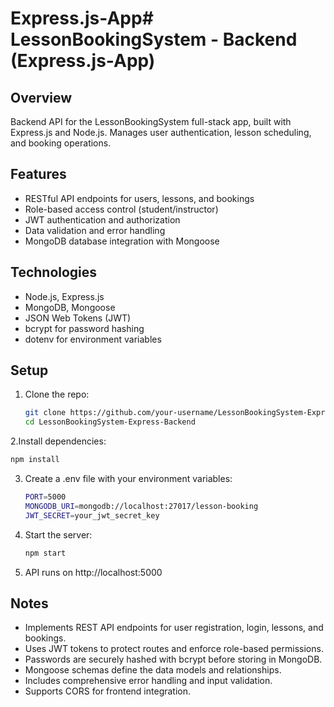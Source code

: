 # Express.js-App# LessonBookingSystem - Backend (Express.js-App)

## Overview
Backend API for the LessonBookingSystem full-stack app, built with Express.js and Node.js. Manages user authentication, lesson scheduling, and booking operations.

## Features
- RESTful API endpoints for users, lessons, and bookings
- Role-based access control (student/instructor)
- JWT authentication and authorization
- Data validation and error handling
- MongoDB database integration with Mongoose

## Technologies
- Node.js, Express.js
- MongoDB, Mongoose
- JSON Web Tokens (JWT)
- bcrypt for password hashing
- dotenv for environment variables

## Setup
1. Clone the repo:
   ```bash
   git clone https://github.com/your-username/LessonBookingSystem-Express-Backend.git
   cd LessonBookingSystem-Express-Backend
   ```
2.Install dependencies:
   ```bash
   npm install
   ```
3. Create a .env file with your environment variables:
   ```bash
   PORT=5000
   MONGODB_URI=mongodb://localhost:27017/lesson-booking
   JWT_SECRET=your_jwt_secret_key
   ```
4. Start the server:
      ```bash
   npm start
   ```
5. API runs on http://localhost:5000

## Notes
- Implements REST API endpoints for user registration, login, lessons, and bookings.  
- Uses JWT tokens to protect routes and enforce role-based permissions.  
- Passwords are securely hashed with bcrypt before storing in MongoDB.  
- Mongoose schemas define the data models and relationships.  
- Includes comprehensive error handling and input validation.  
- Supports CORS for frontend integration.  
